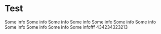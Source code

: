 # Test
Some info
Some info
Some info 
Some info
Some info
Some info
Some info
Some info
Some info
Some info
Some infofff
434234323213
